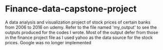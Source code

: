 # Finance-data-capstone-project
A data analysis and visualization project of stock prices of certain banks from 2006 to 2016 on udemy. Refer to the file named 'my_output' to see the outputs produced for the codes I wrote. Most of the output defer from those in the finance project file as I used yahoo as the data source for the stock prices. Google was no longer implemented
